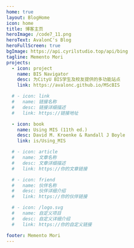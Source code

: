 ```yaml
---
home: true
layout: BlogHome
icon: home
title: 博客主页
heroImage: /code7_11.png
heroText: AvalonC's Blog
heroFullScreen: true
bgImage: https://api.cyrilstudio.top/api/bing
tagline: Memento Mori
projects:
  - icon: project
    name: BIS Navigator
    desc: 为CityU BIS学生及校友提供的多功能站点
    link: https://avalonc.github.io/MScBIS

  # - icon: link
  #   name: 链接名称
  #   desc: 链接详细描述
  #   link: https://链接地址

  - icon: book
    name: Using MIS (11th ed.)
    desc: David M. Kroenke & Randall J Boyle 
    link: is/Using_MIS

  # - icon: article
  #   name: 文章名称
  #   desc: 文章详细描述
  #   link: https://你的文章链接

  # - icon: friend
  #   name: 伙伴名称
  #   desc: 伙伴详细介绍
  #   link: https://你的伙伴链接

  # - icon: /logo.svg
  #   name: 自定义项目
  #   desc: 自定义详细介绍
  #   link: https://你的自定义链接

footer: Memento Mori
---
```


